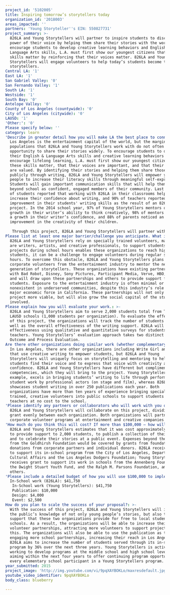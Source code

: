 ```yaml
---
project_id: '5102005'
title: Inspiring tomorrow’s storytellers today
organization_id: '2018003'
areas_impacted: ''
partners: 'Young Storyteller''s EIN: 550827731'
project_summary: >-
  826LA and Young Storytellers will partner to inspire students to discover the
  power of their voice by helping them share their stories with the world. To
  encourage students to develop creative learning behaviors and English &
  Language Arts skills, L.A. must first show our youngest citizens that these
  skills matter by reinforcing that their voices matter. 826LA and Young
  Storytellers will engage volunteers to help today’s students become tomorrow’s
  storytellers.
Central LA: '1'
East LA: '1'
San Gabriel Valley: '0'
San Fernando Valley: '1'
South LA: '1'
Westside: '1'
South Bay: '0'
Antelope Valley: '0'
County of Los Angeles (countywide): '0'
City of Los Angeles (citywide): '0'
LAUSD: '1'
'Other:': '0'
Please specify below: ''
category: learn
'Describe in greater detail how you will make LA the best place to connect:': >-
  Los Angeles is the entertainment capital of the world, but the marginalized
  populations that 826LA and Young Storytellers work with do not often have the
  opportunity to share their stories widely. To encourage students to develop
  their English & Language Arts skills and creative learning behaviors that
  encourage lifelong learning, L.A. must first show our youngest citizens that
  these skills matter, that their voices are important, and that their stories
  are valued. By identifying their stories and helping them share those stories
  publicly through writing, 826LA and Young Storytellers will empower young
  people to increase their literacy skills through meaningful self-expression.
  Students will gain important communication skills that will help them succeed
  beyond school as confident, engaged members of their community. Last year, 95%
  of students reported that working with 826LA in their classrooms helped them
  increase their confidence about writing, and 90% of teachers reported a marked
  improvement in their students' writing skills as the result of an 826LA
  project. In the 2014 school year, 97% of Young Storytellers mentors observed a
  growth in their writer’s ability to think creatively, 98% of mentors observed
  a growth in their writer’s confidence, and 88% of parents noticed an
  improvement in the creativity of their children.
   
   Through this project, 826LA and Young Storytellers will partner with local Title I LAUSD schools and teachers to help 2,000 severely disadvantaged students to write their stories. Through a variety of storytelling mediums including but not limited to personal essay, fiction, graphic novels, and screenplays, 826LA and Young Storytellers will provide a safe space for students to develop their literacy skills and give them a platform to share their stories with the world. To help develop the next generation of storytellers, some of today’s entertainment professionals including writers, artists, producers, and filmmakers will mentor students as they write and edit their stories. The culmination of this project will be a book, jointly published by 826LA and Young Storytellers, collecting stories written by students for wide distribution. 826LA and Young Storytellers will celebrate the publication of this book during a public event. Featuring students reading their own words and professional actors dramatizing their screenplays, this public event will provide both a figurative and a literal stage for students to share their stories.
Please list at least one major barrier/challenge you anticipate. What is your strategy for overcoming these obstacles?: >-
  826LA and Young Storytellers rely on specially trained volunteers, many of who
  are writers, artists, and creative professionals, to support students. While
  projects during school hours enables these organizations to reach high needs
  students, it can be a challenge to engage volunteers during regular school
  hours. To overcome this obstacle, 826LA and Young Storytellers plans to engage
  corporate volunteers from the entertainment industry to mentor the next
  generation of storytellers. These organizations have existing partnerships
  with Bad Robot, Disney, Sony Pictures, Participant Media, Verve, HBO, and AEG
  and will draw upon these partnerships and others to provide support for
  students. Exposure to the entertainment industry is often minimal or
  nonexistent in underserved communities, despite this industry’s role as a
  major economic force in California. These partnerships will not only make this
  project more viable, but will also grow the social capital of the students
  involved.
Please explain how you will evaluate your work.: >-
  826LA and Young Storytellers aim to serve 2,000 students total from Title I
  LAUSD schools (1,000 students per organization). To evaluate the effectiveness
  of this project, the organizations will track the number of students served as
  well as the overall effectiveness of the writing support. 826LA will track its
  effectiveness using qualitative and quantitative surveys for students and
  teachers. Young Storytellers’ evaluation approach takes two distinct forms:
  Outcome and Process Evaluation.
Are there other organizations doing similar work (whether complementary or competitive)? What is unique about your proposed approach?: >-
  In Los Angeles, there are other organizations including Write Girl and Get Lit
  that use creative writing to empower students, but 826LA and Young
  Storytellers will uniquely focus on storytelling and mentoring to help
  students find their voice and to express that voice with creativity and
  confidence. 826LA and Young Storytellers have different but complimentary core
  competencies, which they will bring to the project. Young Storytellers, for
  example, excels in bringing students’ writing to life through performance of
  student work by professional actors (on stage and film), whereas 826LA
  showcases student writing in over 250 publications each year. Both
  organizations have more than ten years of experience bringing specially
  trained, creative volunteers into public schools to support students and
  teachers at no cost to the school.
'Please identify any partners or collaborators who will work with you on this project. How much of the $100,000 grant award will each partner receive?': >-
  826LA and Young Storytellers will collaborate on this project, dividing the
  grant evenly between each organization. Both organizations will partner with
  corporate volunteer programs at entertainment and creative companies.
'How much do you think this will cost? If more than $100,000 – how will you cover the additional costs?': >-
  826LA and Young Storytellers estimates that it was cost approximately $500,000
  to provide support to 2,000 students, to publish a collection of their work,
  and to celebrate their stories at a public event. Expenses beyond the grant
  from the Goldhirsh Foundation would be covered by grants from foundations and
  donations from corporate partners and individual donors. 826LA receives grants
  to support its in-school program from the City of Los Angeles, Department of
  Cultural Affairs and the Los Angeles Dodgers Foundation; Young Storytellers
  receives grant to support its work in schools from the Annenberg Foundation,
  the Dwight Stuart Youth Fund, and the Ralph M. Parsons Foundation, among
  others.
'Please include a detailed budget of how you will use $100,000 to implement this project.': |-
  In-School work (826LA): $41,750
   In-School work (Young Storytellers): $41,750
   Publication: $10,000
   Design: $4,000
   Event: $2,500
How do you plan to scale the success of your proposal?: >-
  With the success of this project, 826LA and Young Storytellers will increase
  the public’s knowledge of not only young people’s stories, but also the
  support that these two organizations provide for free to local students and
  schools. As a result, the organizations will be able to increase their
  volunteer partnerships, attracting more volunteers to support projects like
  this. The organizations will also be able to use the publication as tools for
  engaging more school partnerships, increasing their reach in Los Angeles.
  826LA aims to increase the number of students served through its in-school
  program by 36% over the next three years. Young Storytellers is actively
  working to develop programs at the middle school and high school levels,
  aiming within the next four years to offer continuing program opportunities to
  every elementary school participant in a Young Storytellers program.
year_submitted: 2015
project_image: 'http://img.youtube.com/vi/9pqXAYBOKLo/maxresdefault.jpg'
youtube_video_identifier: 9pqXAYBOKLo
body_class: blueberry

---
```

